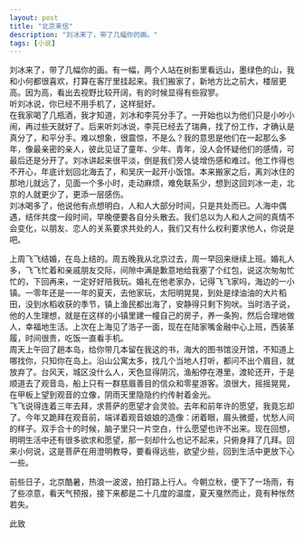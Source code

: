 ```yaml
---
layout: post
title: "北京来信"
description: "刘冰来了，带了几幅你的画。"
tags: [小说]
---
```


刘冰来了，带了几幅你的画。有一幅，两个人站在树影里看远山，墨绿色的山，我和小何都很喜欢，打算在客厅里挂起来。我们搬家了，新地方比之前大，楼层更高。因为高，看出去视野比较开阔，有的时候显得有些寂寥。<br>
听刘冰说，你已经不用手机了，这样挺好。<br>
在我家喝了几瓶酒，我才知道，刘冰和李芫分手了。一开始也以为他们只是小吵小闹，再过些天就好了。后来听刘冰说，李芫已经去了瑞典，找了份工作，才确认是真分了，和平分手。难以想象，很震惊，不是么？我的意思是他们在一起那么多年，像最亲密的亲人，彼此见证了童年、少年、青年，没人会怀疑他们的感情，可最后还是分开了。刘冰讲起来很平淡，倒是我们旁人徒增伤感和难过。他工作得也不开心，年底计划回北海去了，和吴庆一起开小饭馆。本来搬家之后，离刘冰住的那地儿就远了，见面一个多小时，走动麻烦，难免联系少，想到这回刘冰一走，北京的人就更少了，更添一层感伤。<br>
刘冰喝多了，他说他有点想明白，人和人大部分时间，只是共处而已。人海中偶遇，结伴共度一段时间，早晚便要各自分头散去。我们总以为人和人之间的真情不会变化，以朋友、恋人的关系要求共处的人，我们又有什么权利要求他人，你说是吧。<br>
 
上周飞飞结婚，在岛上结的。周五晚我从北京过去，周一早回来继续上班。婚礼人多，飞飞忙着和亲戚朋友交际，间隙中满是歉意地给我塞了个红包，说这次匆匆忙忙的，下回再来，一定好好陪我玩。婚礼在他老家办，记得飞飞家吗，海边的一小镇。一零年还是一一年的夏天，去他家玩，太阳明晃晃，到处是绿油油的大片稻田，没到水稻收获的季节，镇上渔民都出海了，安静得只剩下狗吠。当时浩子说，他的人生理想，就是在这样的小镇里建一幢自己的房子，养一条狗，然后合理地做人，幸福地生活。上次在上海见了浩子一面，现在在陆家嘴金融中心上班，西装革履，时间很贵，吃饭一直看手机。<br>
周天上午回了趟本岛，给你带几本留在我这的书，海大的图书馆没开馆，不知道上哪找你，只知你在岛上。沿山公寓太多，找几个当地人打听，都问不出个眉目，就放弃了。台风天，城区没什么人，天色显得阴沉，渔船停在港里，渡轮还开，于是顺道去了观音岛，船上只有一群慈眉善目的信众和零星游客。浪很大，摇摇晃晃，在甲板上望到观音的立像，阴雨天里隐隐约约传射着金光。<br>
飞飞说得连着三年去拜，求菩萨的愿望才会灵验。去年和前年许的愿望，我竟忘却了。今年又跪拜在观音前，端详着观音娘娘的造像：闭着眼，眉头微蹙，忧愁人间的样子。双手合十的时候，脑子里只一片空白，什么愿望也许不出来。现在回想，明明生活中还有很多欲求和愿望，那一刻却什么也记不起来，只俯身拜了几拜。回来小何说，这是菩萨在用澄明教导，要看得远些，欲望少些，回到生活中更放下心一些。

前些日子，北京酷暑，热浪一波波，拍打路上行人。今朝立秋，便下了一场雨，有了些凉意，看天气预报，接下来都是二十几度的温度，夏天戛然而止，竟有种怅然若失。<br>
 
此致
